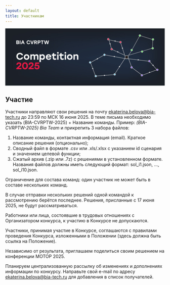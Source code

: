 ```yaml
---
layout: default
title: Участникам
---
```


![](/figs/header.jpg)

## Участие 
Участники направляют свои решения на почту ekaterina.belova@bia-tech.ru до 23:59 по МСК 16 июня 2025. В теме письма необходимо указать (BIA-CVRPTW-2025) + Название команды. Пример: *(BIA-CVRPTW-2025) Bia Team* и прикрепить 3 набора файлов: 
1. Название команды, контактная информация (email). Краткое описание решения (опционально);
2. Сводный файл в формате .csv или .xls/.xlsx с указанием id сценария и значением целевой функции;
3. Сжатый архив (.zip или .7z) с решениями в установленном формате. Названия файлов должны иметь следующий формат: sol_i1.json, ..., sol_i10.json. 

Ограничение для состава команд: один участник не может быть в составе нескольких команд. 

В случае отправки нескольких решений одной командой к рассмотрению берётся последнее. Решения, присланные с 17 июня 2025, не будут рассматриваться.

Работники или лица, состоявшие в трудовых отношениях с Организатором конкурса, к участию в Конкурсе не допускаются.

Участники, принимая участие в Конкурсе, соглашаются с правилами проведения Конкурса, изложенными в Положении (здесь должна быть ссылка на Положение).

Независимо от результата, приглашаем поделиться своим решением на конференции МОТОР 2025.

Планируем централизованную рассылку об изменениях и дополнениях информации по конкурсу. Направьте свой e-mail по адресу ekaterina.belova@bia-tech.ru для добавления в список получателей. 
